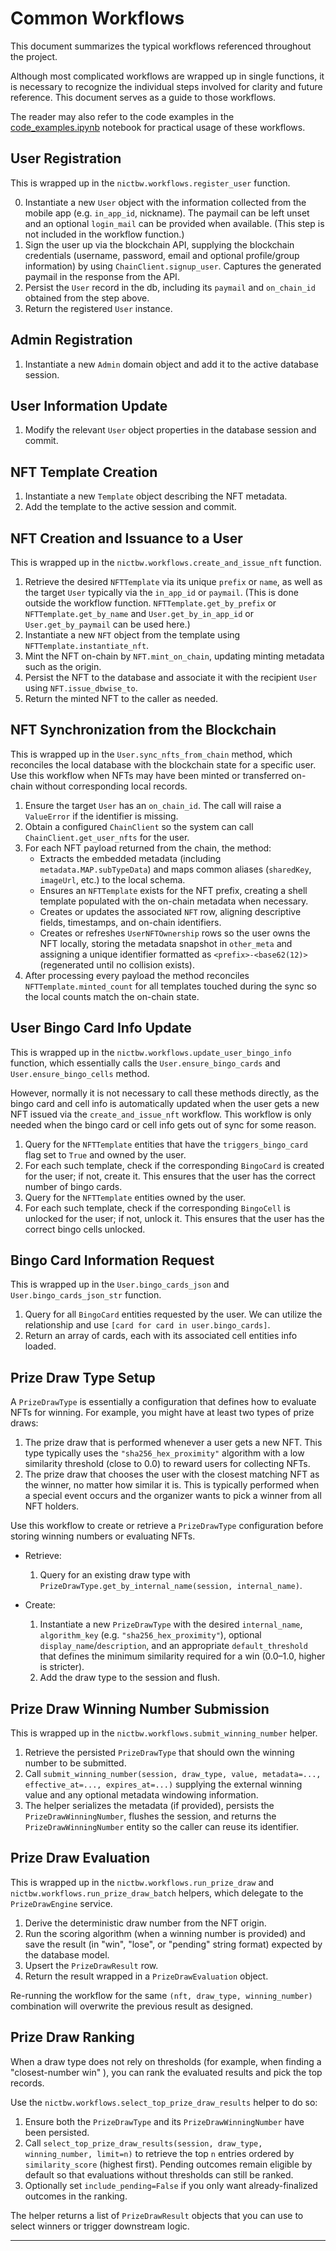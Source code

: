 # Common Workflows

This document summarizes the typical workflows referenced throughout the
project. 

Although most complicated workflows are wrapped up in single functions, it is necessary to recognize the individual steps involved for clarity and future reference. This document serves as a guide to those workflows.

The reader may also refer to the code examples in the [code_examples.ipynb](./code_examples.ipynb) notebook for practical usage of these workflows.

## User Registration
This is wrapped up in the `nictbw.workflows.register_user` function.

0. Instantiate a new `User` object with the information collected from
   the mobile app (e.g. `in_app_id`, nickname). The paymail can be left unset and an optional `login_mail` can be provided when available. (This step is not included in the workflow function.)
1. Sign the user up via the blockchain API, supplying the blockchain credentials (username, password, email and optional profile/group information) by using `ChainClient.signup_user`. Captures the generated paymail in the response from the API.
2. Persist the `User` record in the db, including its `paymail` and `on_chain_id` obtained from the step above.
3. Return the registered `User` instance.

## Admin Registration
1. Instantiate a new `Admin` domain object and add it to the active database
   session. 

## User Information Update
1. Modify the relevant `User` object properties in the database session and commit.

## NFT Template Creation
1. Instantiate a new `Template` object describing the NFT metadata.
2. Add the template to the active session and commit.

## NFT Creation and Issuance to a User
This is wrapped up in the `nictbw.workflows.create_and_issue_nft` function.

1. Retrieve the desired `NFTTemplate` via its unique `prefix` or `name`, as well as the target `User` typically via the `in_app_id` or `paymail`. (This is done outside the workflow function. `NFTTemplate.get_by_prefix` or `NFTTemplate.get_by_name` and `User.get_by_in_app_id` or `User.get_by_paymail` can be used here.)
2. Instantiate a new `NFT` object from the template using `NFTTemplate.instantiate_nft`.
3. Mint the NFT on-chain by `NFT.mint_on_chain`, updating minting metadata such as the origin.
4. Persist the NFT to the database and associate it with the recipient `User` using `NFT.issue_dbwise_to`.
5. Return the minted NFT to the caller as needed.

## NFT Synchronization from the Blockchain
This is wrapped up in the `User.sync_nfts_from_chain` method, which reconciles the local database with the
blockchain state for a specific user. Use this workflow when NFTs may have been
minted or transferred on-chain without corresponding local records.

1. Ensure the target `User` has an `on_chain_id`. The call will raise a
   `ValueError` if the identifier is missing.
2. Obtain a configured `ChainClient` so the system can call `ChainClient.get_user_nfts` for the user.
3. For each NFT payload returned from the chain, the method:
   - Extracts the embedded metadata (including `metadata.MAP.subTypeData`) and
     maps common aliases (`sharedKey`, `imageUrl`, etc.) to the local schema.
   - Ensures an `NFTTemplate` exists for the NFT prefix, creating a shell
     template populated with the on-chain metadata when necessary.
   - Creates or updates the associated `NFT` row, aligning descriptive fields,
     timestamps, and on-chain identifiers.
   - Creates or refreshes `UserNFTOwnership` rows so the user owns the NFT
     locally, storing the metadata snapshot in `other_meta` and assigning a
     unique identifier formatted as `<prefix>-<base62(12)>` (regenerated until
     no collision exists).
4. After processing every payload the method reconciles
   `NFTTemplate.minted_count` for all templates touched during the sync so the
   local counts match the on-chain state.

## User Bingo Card Info Update
This is wrapped up in the `nictbw.workflows.update_user_bingo_info` function, which essentially calls the `User.ensure_bingo_cards` and `User.ensure_bingo_cells` method.

However, normally it is not necessary to call these methods directly, as the bingo card and cell info is automatically updated when the user gets a new NFT issued via the `create_and_issue_nft` workflow. This workflow is only needed when the bingo card or cell info gets out of sync for some reason.

1. Query for the `NFTTemplate` entities that have the `triggers_bingo_card` flag set to
   `True` and owned by the user.
2. For each such template, check if the corresponding `BingoCard` is created for the user;
   if not, create it. This ensures that the user has the correct number of bingo cards.
3. Query for the `NFTTemplate` entities owned by the user.
4. For each such template, check if the corresponding `BingoCell` is unlocked for the user;
   if not, unlock it. This ensures that the user has the correct bingo cells unlocked.

## Bingo Card Information Request
This is wrapped up in the `User.bingo_cards_json` and `User.bingo_cards_json_str` function.

1. Query for all `BingoCard` entities requested by the user. We can utilize the relationship and use `[card for card in user.bingo_cards]`.
2. Return an array of cards, each with its associated cell entities info loaded.

## Prize Draw Type Setup
A `PrizeDrawType` is essentially a configuration that defines how to evaluate NFTs for winning. For example, you might have at least two types of prize draws:
1. The prize draw that is performed whenever a user gets a new NFT. This type typically uses the `"sha256_hex_proximity"` algorithm with a low similarity threshold (close to 0.0) to reward users for collecting NFTs.
2. The prize draw that chooses the user with the closest matching NFT as the winner, no matter how similar it is. This is typically performed when a special event occurs and the organizer wants to pick a winner from all NFT holders.

Use this workflow to create or retrieve a `PrizeDrawType` configuration before storing
winning numbers or evaluating NFTs.

- Retrieve:
  1. Query for an existing draw type with `PrizeDrawType.get_by_internal_name(session, internal_name)`.

- Create:  
   1. Instantiate a new `PrizeDrawType` with the desired `internal_name`,
      `algorithm_key` (e.g. `"sha256_hex_proximity"`), optional `display_name`/`description`, and
      an appropriate `default_threshold` that defines the minimum similarity required for a win (0.0–1.0, higher is stricter).
   2. Add the draw type to the session and flush.

## Prize Draw Winning Number Submission
This is wrapped up in the `nictbw.workflows.submit_winning_number` helper.

1. Retrieve the persisted `PrizeDrawType` that should own the winning number to be submitted.
2. Call `submit_winning_number(session, draw_type, value, metadata=..., effective_at=..., expires_at=...)`
   supplying the external winning value and any optional metadata windowing information.
3. The helper serializes the metadata (if provided), persists the
   `PrizeDrawWinningNumber`, flushes the session, and returns the `PrizeDrawWinningNumber` entity so the
   caller can reuse its identifier.

## Prize Draw Evaluation
This is wrapped up in the `nictbw.workflows.run_prize_draw` and `nictbw.workflows.run_prize_draw_batch` helpers, which delegate to
the `PrizeDrawEngine` service.

1. Derive the deterministic draw number from the NFT origin.
2. Run the scoring algorithm (when a winning number is provided) and
   save the result (in "win", "lose", or "pending" string format) expected by the database model.
3. Upsert the `PrizeDrawResult` row.
4. Return the result wrapped in a `PrizeDrawEvaluation` object.

Re-running the workflow for the same `(nft, draw_type, winning_number)` combination will overwrite the previous
   result as designed.

## Prize Draw Ranking
When a draw type does not rely on thresholds (for example, when finding a "closest-number win"
), you can rank the evaluated results and pick the top records.

Use the `nictbw.workflows.select_top_prize_draw_results` helper to do so:

1. Ensure both the `PrizeDrawType` and its `PrizeDrawWinningNumber` have been
   persisted.
2. Call `select_top_prize_draw_results(session, draw_type, winning_number, limit=n)`
   to retrieve the top `n` entries ordered by `similarity_score` (highest first).
   Pending outcomes remain eligible by default so that evaluations without
   thresholds can still be ranked.
3. Optionally set `include_pending=False` if you only want already-finalized
   outcomes in the ranking.

The helper returns a list of `PrizeDrawResult` objects that you can use to select
winners or trigger downstream logic.

---
